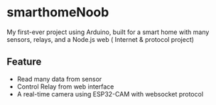 # smarthomeNoob
My first-ever project using Arduino, built for a smart home with many sensors, relays, and a Node.js web ( Internet & protocol project) 
## Feature 
- Read many data from sensor
- Control Relay from web interface
- A real-time camera using ESP32-CAM with websocket protocol
 
